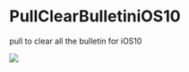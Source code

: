 # PullClearBulletiniOS10
pull to clear all the bulletin for iOS10  

![](https://ws2.sinaimg.cn/large/006tKfTcgy1forc4e3bnnj30ku112q54.jpg)
